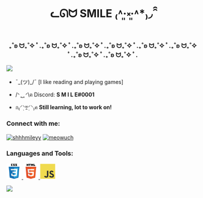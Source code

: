 <h1 align="center">ᓚᘏᗢ SMILE ₍˄·͈༝·͈˄*₎◞ ̑̑</h1>
<h3 align="center">₊˚ʚ ᗢ₊˚✧ ﾟ.₊˚ʚ ᗢ₊˚✧ ﾟ.₊˚ʚ ᗢ₊˚✧ ﾟ.₊˚ʚ ᗢ₊˚✧ ﾟ.₊˚ʚ ᗢ₊˚✧ ﾟ.₊˚ʚ ᗢ₊˚✧ ﾟ.₊˚ʚ ᗢ₊˚✧ ﾟ.₊˚ʚ ᗢ₊˚✧ ﾟ.</h3>

<img src="https://i.pinimg.com/564x/6c/c2/d4/6cc2d47605cc88b02d4a53ae25e77e19.jpg">


- ¯\_(ツ)_/¯ [I like reading and playing games]

- /ᐠ ̥  ̮  ̥ ᐟ\ฅ Discord: **S M I L E#0001**

- ก₍⸍⸌̣ʷ̣̫⸍̣⸌₎ค **Still learning, lot to work on!**

<h3 align="left">Connect with me:</h3>
<p align="left">
<a href="https://twitter.com/shhhmileyy" target="blank"><img align="center" src="https://raw.githubusercontent.com/rahuldkjain/github-profile-readme-generator/master/src/images/icons/Social/twitter.svg" alt="shhhmileyy" height="30" width="40" /></a>
<a href="https://www.youtube.com/c/meowuch" target="blank"><img align="center" src="https://raw.githubusercontent.com/rahuldkjain/github-profile-readme-generator/master/src/images/icons/Social/youtube.svg" alt="meowuch" height="30" width="40" /></a>
</p>

<h3 align="left">Languages and Tools:</h3>
<p align="left"> <a href="https://www.w3schools.com/css/" target="_blank" rel="noreferrer"> <img src="https://raw.githubusercontent.com/devicons/devicon/master/icons/css3/css3-original-wordmark.svg" alt="css3" width="40" height="40"/> </a> <a href="https://www.w3.org/html/" target="_blank" rel="noreferrer"> <img src="https://raw.githubusercontent.com/devicons/devicon/master/icons/html5/html5-original-wordmark.svg" alt="html5" width="40" height="40"/> </a> <a href="https://developer.mozilla.org/en-US/docs/Web/JavaScript" target="_blank" rel="noreferrer"> <img src="https://raw.githubusercontent.com/devicons/devicon/master/icons/javascript/javascript-original.svg" alt="javascript" width="40" height="40"/> </a> </p>

<img src="https://i.pinimg.com/originals/6f/e0/d6/6fe0d6dff44f0a973cd7f2ab0b761ff1.gif">
